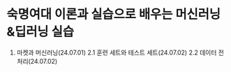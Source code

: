# 숙명여대 이론과 실습으로 배우는 머신러닝&딥러닝 실습
1. 마켓과 머신러닝(24.07.01)
2.1 훈련 세트와 테스트 세트(24.07.02)
2.2 데이터 전처리(24.07.02)
